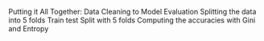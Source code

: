 Putting it All Together: Data Cleaning to Model Evaluation
Splitting the data into 5 folds
Train test Split with 5 folds
Computing the accuracies with Gini and Entropy
